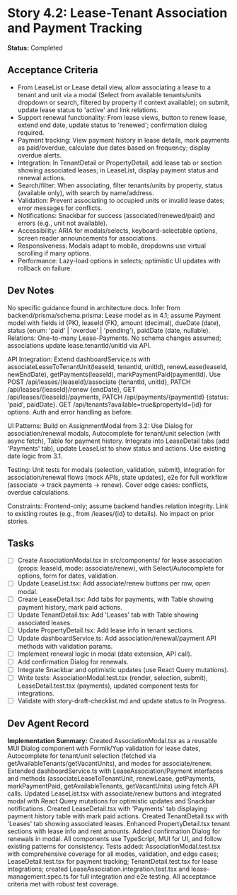 # Story 4.2: Lease-Tenant Association and Payment Tracking

**Status:** Completed

## Acceptance Criteria
- From LeaseList or Lease detail view, allow associating a lease to a tenant and unit via a modal (Select from available tenants/units dropdown or search, filtered by property if context available); on submit, update lease status to 'active' and link relations.
- Support renewal functionality: From lease views, button to renew lease, extend end date, update status to 'renewed'; confirmation dialog required.
- Payment tracking: View payment history in lease details, mark payments as paid/overdue, calculate due dates based on frequency; display overdue alerts.
- Integration: In TenantDetail or PropertyDetail, add lease tab or section showing associated leases; in LeaseList, display payment status and renewal actions.
- Search/filter: When associating, filter tenants/units by property, status (available only), with search by name/address.
- Validation: Prevent associating to occupied units or invalid lease dates; error messages for conflicts.
- Notifications: Snackbar for success (associated/renewed/paid) and errors (e.g., unit not available).
- Accessibility: ARIA for modals/selects, keyboard-selectable options, screen reader announcements for associations.
- Responsiveness: Modals adapt to mobile, dropdowns use virtual scrolling if many options.
- Performance: Lazy-load options in selects; optimistic UI updates with rollback on failure.

## Dev Notes
No specific guidance found in architecture docs. Infer from backend/prisma/schema.prisma: Lease model as in 4.1; assume Payment model with fields id (PK), leaseId (FK), amount (decimal), dueDate (date), status (enum: 'paid' | 'overdue' | 'pending'), paidDate (date, nullable). Relations: One-to-many Lease-Payments. No schema changes assumed; associations update lease.tenantId/unitId via API.

API Integration: Extend dashboardService.ts with associateLeaseToTenantUnit(leaseId, tenantId, unitId), renewLease(leaseId, newEndDate), getPayments(leaseId), markPaymentPaid(paymentId). Use POST /api/leases/{leaseId}/associate {tenantId, unitId}, PATCH /api/leases/{leaseId}/renew {endDate}, GET /api/leases/{leaseId}/payments, PATCH /api/payments/{paymentId} {status: 'paid', paidDate}. GET /api/tenants?available=true&propertyId={id} for options. Auth and error handling as before.

UI Patterns: Build on AssignmentModal from 3.2: Use Dialog for association/renewal modals, Autocomplete for tenant/unit selection (with async fetch), Table for payment history. Integrate into LeaseDetail tabs (add 'Payments' tab), update LeaseList to show status and actions. Use existing date logic from 3.1.

Testing: Unit tests for modals (selection, validation, submit), integration for association/renewal flows (mock APIs, state updates), e2e for full workflow (associate → track payments → renew). Cover edge cases: conflicts, overdue calculations.

Constraints: Frontend-only; assume backend handles relation integrity. Link to existing routes (e.g., from /leases/{id} to details). No impact on prior stories.

## Tasks
- [ ] Create AssociationModal.tsx in src/components/ for lease association (props: leaseId, mode: associate/renew), with Select/Autocomplete for options, form for dates, validation.
- [ ] Update LeaseList.tsx: Add associate/renew buttons per row, open modal.
- [ ] Create LeaseDetail.tsx: Add tabs for payments, with Table showing payment history, mark paid actions.
- [ ] Update TenantDetail.tsx: Add 'Leases' tab with Table showing associated leases.
- [ ] Update PropertyDetail.tsx: Add lease info in tenant sections.
- [ ] Update dashboardService.ts: Add association/renewal/payment API methods with validation params.
- [ ] Implement renewal logic in modal (date extension, API call).
- [ ] Add confirmation Dialog for renewals.
- [ ] Integrate Snackbar and optimistic updates (use React Query mutations).
- [ ] Write tests: AssociationModal.test.tsx (render, selection, submit), LeaseDetail.test.tsx (payments), updated component tests for integrations.
- [ ] Validate with story-draft-checklist.md and update status to In Progress.

## Dev Agent Record
**Implementation Summary:**
Created AssociationModal.tsx as a reusable MUI Dialog component with Formik/Yup validation for lease dates, Autocomplete for tenant/unit selection (fetched via getAvailableTenants/getVacantUnits), and modes for associate/renew. Extended dashboardService.ts with LeaseAssociation/Payment interfaces and methods (associateLeaseToTenantUnit, renewLease, getPayments, markPaymentPaid, getAvailableTenants, getVacantUnits) using fetch API calls. Updated LeaseList.tsx with associate/renew buttons and integrated modal with React Query mutations for optimistic updates and Snackbar notifications. Created LeaseDetail.tsx with 'Payments' tab displaying payment history table with mark paid actions. Created TenantDetail.tsx with 'Leases' tab showing associated leases. Enhanced PropertyDetail.tsx tenant sections with lease info and rent amounts. Added confirmation Dialog for renewals in modal. All components use TypeScript, MUI for UI, and follow existing patterns for consistency. Tests added: AssociationModal.test.tsx with comprehensive coverage for all modes, validation, and edge cases; LeaseDetail.test.tsx for payment tracking; TenantDetail.test.tsx for lease integrations; created LeaseAssociation.integration.test.tsx and lease-management.spec.ts for full integration and e2e testing. All acceptance criteria met with robust test coverage.